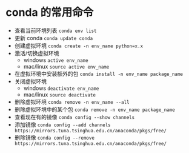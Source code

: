 # conda 的常用命令
- 查看当前环境列表 `conda env list`
- 更新 conda `conda update conda`
- 创建虚拟环境 `conda create -n env_name python=x.x`
- 激活/切换虚拟环境
  - windows `active env_name`
  - mac/linux `source active env_name`
- 在虚拟环境中安装额外的包 `conda install -n env_name package_name`
- 关闭虚拟环境
  - windows `deactivate env_name`
  - mac/linux `source deactivate`
- 删除虚拟环境 `conda remove -n env_name --all`
- 删除虚拟环境中的某个包 `conda remove -n env_name package_name`
- 查看现在有的镜像 `conda config --show channels`
- 添加镜像 `conda config --add channels https://mirrors.tuna.tsinghua.edu.cn/anaconda/pkgs/free/`
- 删除镜像 `conda config --remove https://mirrors.tuna.tsinghua.edu.cn/anaconda/pkgs/free/`
